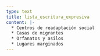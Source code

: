 ```yaml
---
type: text
title: lista_escritura_expresiva
content: |-
  * Centros de readaptación social
  * Casas de migrantes
  * Orfanatos y asilos
  * Lugares marginados
---
```


